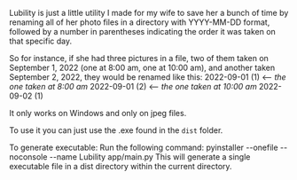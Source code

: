 Lubility is just a little utility I made for my wife to save her a bunch of time by renaming all of her photo files in a directory with YYYY-MM-DD format, followed by a number in parentheses indicating the order it was taken on that specific day.

So for instance, if she had three pictures in a file, two of them taken on September 1, 2022 (one at 8:00 am, one at 10:00 am), and another taken September 2, 2022, they would be renamed like this:
2022-09-01 (1)   <-- _the one taken at 8:00 am_
2022-09-01 (2)   <-- _the one taken at 10:00 am_
2022-09-02 (1)

It only works on Windows and only on jpeg files.

To use it you can just use the .exe found in the `dist` folder.

To generate executable:
Run the following command: pyinstaller --onefile --noconsole --name Lubility app/main.py
This will generate a single executable file in a dist directory within the current directory.